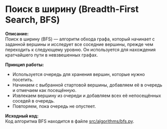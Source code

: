 # Поиск в ширину (Breadth-First Search, BFS)

**Описание:**  
Поиск в ширину (BFS) — алгоритм обхода графа, который начинает с заданной вершины и исследует все соседние вершины, прежде чем переходить к следующему уровню. Он используется для нахождения кратчайшего пути в невзвешенных графах.

**Принцип работы:**  
- Используется очередь для хранения вершин, которые нужно посетить.  
- Начинаем с выбранной стартовой вершины, добавляем её в очередь и отмечаем как посещённую.  
- Извлекаем вершину из очереди и добавляем всех её непосещённых соседей в очередь.  
- Повторяем, пока очередь не опустеет.

**Исходный код:**  
Код алгоритма BFS находится в файле [src/algorithms/bfs.py](../../src/algorithms/bfs.py).